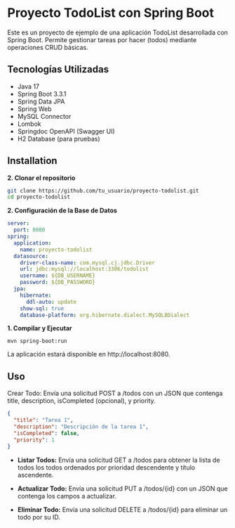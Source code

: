 
# Proyecto TodoList con Spring Boot

Este es un proyecto de ejemplo de una aplicación TodoList desarrollada con Spring Boot. Permite gestionar tareas por hacer (todos) mediante operaciones CRUD básicas.


## Tecnologías Utilizadas

* Java 17
* Spring Boot 3.3.1
* Spring Data JPA
* Spring Web
* MySQL Connector
* Lombok
* Springdoc OpenAPI (Swagger UI)
* H2 Database (para pruebas)
## Installation

**2. Clonar el repositorio**

```bash
git clone https://github.com/tu_usuario/proyecto-todolist.git   
cd proyecto-todolist
```
**2. Configuración de la Base de Datos**
```application.yml o application.properties
server:
  port: 8080
spring:
  application:
    name: proyecto-todolist
  datasource:
    driver-class-name: com.mysql.cj.jdbc.Driver
    url: jdbc:mysql://localhost:3306/todolist
    username: ${DB_USERNAME}
    password: ${DB_PASSWORD}
  jpa:
    hibernate:
      ddl-auto: update
    show-sql: true
    database-platform: org.hibernate.dialect.MySQL8Dialect
```
 **1. Compilar y Ejecutar**
```
mvn spring-boot:run
```
La aplicación estará disponible en http://localhost:8080.

    
## Uso

Crear Todo: Envía una solicitud POST a /todos con un JSON que contenga title, description, isCompleted (opcional), y priority.

```json
{
  "title": "Tarea 1",
  "description": "Descripción de la tarea 1",
  "isCompleted": false,
  "priority": 1
}

```
* **Listar Todos:** Envía una solicitud GET a /todos para obtener la lista de todos los todos ordenados por prioridad descendente y título ascendente.

* **Actualizar Todo:** Envía una solicitud PUT a /todos/{id} con un JSON que contenga los campos a actualizar.

* **Eliminar Todo:** Envía una solicitud DELETE a /todos/{id} para eliminar un todo por su ID.

